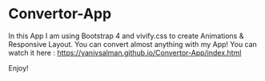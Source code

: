 # Convertor-App
In this App I am using Bootstrap 4 and vivify.css to create Animations & Responsive Layout.
You can convert almost anything with my App!
You can watch it here : https://yanivsalman.github.io/Convertor-App/index.html

Enjoy!


